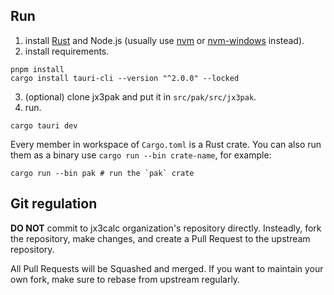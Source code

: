 ## Run

1. install [Rust](https://www.rust-lang.org/tools/install) and Node.js (usually use [nvm](https://github.com/nvm-sh/nvm) or [nvm-windows](https://github.com/coreybutler/nvm-windows) instead).
2. install requirements.
```shell
pnpm install
cargo install tauri-cli --version "^2.0.0" --locked
```
3. (optional) clone jx3pak and put it in `src/pak/src/jx3pak`.
4. run.
```shell
cargo tauri dev
```

Every member in workspace of `Cargo.toml` is a Rust crate. You can also run them as a binary use `cargo run --bin crate-name`, for example:

```shell
cargo run --bin pak # run the `pak` crate
```

## Git regulation

**DO NOT** commit to jx3calc organization's repository directly. Insteadly, fork the repository, make changes, and create a Pull Request to the upstream repository.

All Pull Requests will be Squashed and merged. If you want to maintain your own fork, make sure to rebase from upstream regularly.